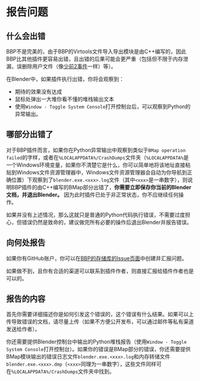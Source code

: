 # 报告问题

## 什么会出错

BBP不是完美的，由于BBP的Virtools文件导入导出模块是由C++编写的，因此BBP比其他插件更容易出错，且出错的后果可能会更严重（包括但不限于内存泄漏，误删除用户文件（像[少前2事件](https://www.163.com/dy/article/IGUHP2TE0526D7OK.html)一样）等）。

在Blender中，如果插件执行出错，你将会观察到：

* 期待的效果没有达成
* 鼠标处弹出一大堆你看不懂的堆栈输出文本
* 使用`Window - Toggle System Console`打开控制台后，可以观察到Python的异常输出。

## 哪部分出错了

对于BBP插件而言，如果你在Python异常输出中观察到类似于`BMap operation failed`的字样，或者在`%LOCALAPPDATA%/CrashDumps`文件夹（`%LOCALAPPDATA%`是一个Windows环境变量，如果你不清楚它是什么，你可以简单地将该地址直接粘贴到Windows文件资源管理器中，Windows文件资源管理器会自动为你导航到正确位置）下观察到了`blender.exe.<xxx>.log`文件（其中`<xxx>`是一串数字），则说明BBP插件的由C++编写的BMap部分出错了，**你需要立即保存你当前的Blender文档，并退出Blender。** 因为此时插件已处于非正常状态，你不应继续任何操作。

如果并没有上述情况，那么这就只是普通的Python代码执行错误，不需要过度担心，但错误仍然是致命的，建议做完所有必要的操作后退出Blender并报告错误。

## 向何处报告

如果你有GitHub账户，你可以在[BBP的存储库的Issue页面](https://github.com/yyc12345/BallanceBlenderHelper/issues)中创建并汇报问题。

如果做不到，且你有合适的渠道可以联系到插件作者，则直接汇报给插件作者也是可以的。

## 报告的内容

首先你需要详细描述你是如何引发这个错误的，这个错误有什么结果。如果可以上传导致错误的文档，请尽量上传（如果不方便公开发布，可以通过邮件等私有渠道发送给作者）。

你还需要提供Blender控制台中输出的Python堆栈报告（使用`Window - Toggle System Console`打开控制台）。如果你的错误是BMap部分的错误，你还需要提供BMap模块输出的错误日志文件`blender.exe.<xxx>.log`和内存转储文件`blender.exe.<xxx>.dmp`（`<xxx>`同理为一串数字），这些文件同样可在`%LOCALAPPDATA%/CrashDumps`文件夹中找到。
